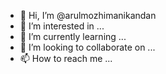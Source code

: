 - 👋 Hi, I’m @arulmozhimanikandan
- 👀 I’m interested in ...
- 🌱 I’m currently learning ...
- 💞️ I’m looking to collaborate on ...
- 📫 How to reach me ...

<!---
arulmozhimanikandan/arulmozhimanikandan is a ✨ special ✨ repository because its `README.md` (this file) appears on your GitHub profile.
You can click the Preview link to take a look at your changes.
--->

